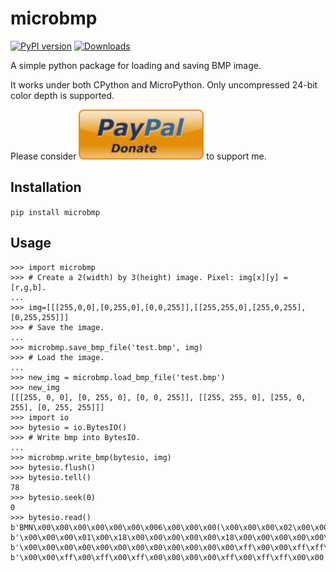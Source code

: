 # microbmp
[![PyPI version](https://badge.fury.io/py/microbmp.svg)](https://badge.fury.io/py/microbmp) [![Downloads](https://pepy.tech/badge/microbmp)](https://pepy.tech/project/microbmp)

A simple python package for loading and saving BMP image.
 
It works under both CPython and MicroPython. Only uncompressed 24-bit color depth is supported.

Please consider [![Paypal Donate](https://github.com/jacklinquan/images/blob/master/paypal_donate_button_200x80.png)](https://www.paypal.me/jacklinquan) to support me.

## Installation
`pip install microbmp`

## Usage
```
>>> import microbmp
>>> # Create a 2(width) by 3(height) image. Pixel: img[x][y] = [r,g,b].
...
>>> img=[[[255,0,0],[0,255,0],[0,0,255]],[[255,255,0],[255,0,255],[0,255,255]]]
>>> # Save the image.
...
>>> microbmp.save_bmp_file('test.bmp', img)
>>> # Load the image.
...
>>> new_img = microbmp.load_bmp_file('test.bmp')
>>> new_img
[[[255, 0, 0], [0, 255, 0], [0, 0, 255]], [[255, 255, 0], [255, 0, 255], [0, 255, 255]]]
>>> import io
>>> bytesio = io.BytesIO()
>>> # Write bmp into BytesIO.
...
>>> microbmp.write_bmp(bytesio, img)
>>> bytesio.flush()
>>> bytesio.tell()
78
>>> bytesio.seek(0)
0
>>> bytesio.read()
b'BMN\x00\x00\x00\x00\x00\x00\x006\x00\x00\x00(\x00\x00\x00\x02\x00\x00\x00\x03'
b'\x00\x00\x00\x01\x00\x18\x00\x00\x00\x00\x00\x18\x00\x00\x00\x00\x00\x00\x00'
b'\x00\x00\x00\x00\x00\x00\x00\x00\x00\x00\x00\x00\xff\x00\x00\xff\xff\x00\x00'
b'\x00\x00\xff\x00\xff\x00\xff\x00\x00\x00\x00\xff\x00\xff\xff\x00\x00'
```
